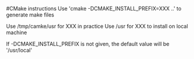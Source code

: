 #CMake instructions
Use 'cmake -DCMAKE_INSTALL_PREFIX=XXX ..' to generate make files

Use /tmp/camke/usr for XXX in practice
Use /usr for XXX to install on local machine

If -DCMAKE_INSTALL_PREFIX is not given, the default value will be '/usr/local' 
